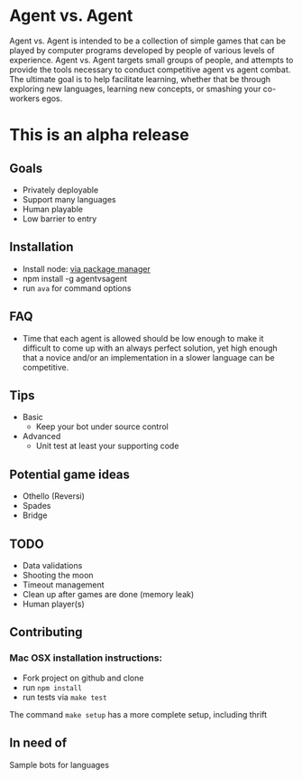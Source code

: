 # Agent vs. Agent

Agent vs. Agent is intended to be a collection of simple games that can be played by computer programs developed by people of various levels of experience. Agent vs. Agent targets small groups of people, and attempts to provide the tools necessary to conduct competitive agent vs agent combat. The ultimate goal is to help facilitate learning, whether that be through exploring new languages, learning new concepts, or smashing your co-workers egos.

# This is an alpha release

## Goals

* Privately deployable
* Support many languages
* Human playable
* Low barrier to entry

## Installation

* Install node: [via package manager](https://github.com/joyent/node/wiki/Installing-Node.js-via-package-manager)
* npm install -g agentvsagent
* run `ava` for command options

## FAQ

* Time that each agent is allowed should be low enough to make it difficult to come up with an always perfect solution, yet high enough that a novice and/or an implementation in a slower language can be competitive.

## Tips

* Basic
  * Keep your bot under source control
* Advanced
  * Unit test at least your supporting code

## Potential game ideas

* Othello (Reversi)
* Spades
* Bridge


## TODO

* Data validations
* Shooting the moon
* Timeout management
* Clean up after games are done (memory leak)
* Human player(s)

## Contributing

### Mac OSX installation instructions:

* Fork project on github and clone
* run `npm install`
* run tests via `make test`

The command `make setup` has a more complete setup, including thrift

## In need of

Sample bots for languages

